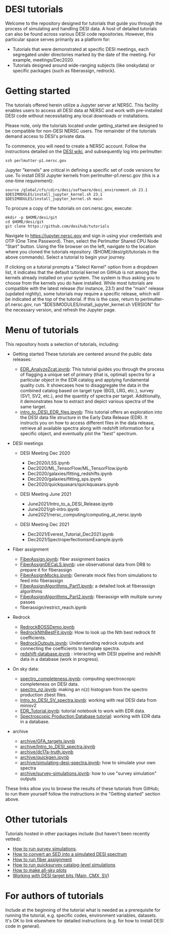 # DESI tutorials

Welcome to the repository designed for tutorials that guide you through the process of simulating and handling DESI data. A host of detailed tutorials can also be found across various DESI code repositories. However, this particular space serves primarily as a platform for:

* Tutorials that were demonstrated at specific DESI meetings, each segregated under directories marked by the date of the meeting. For example, meetings/Dec2020.
* Tutorials designed around wide-ranging subjects (like onskydata) or specific packages (such as fiberassign, redrock).


# Getting started

The tutorials offered herein utilize a Jupyter server at NERSC. This facility enables users to access all DESI data at NERSC and work with pre-installed DESI code without necessitating any local downloads or installations.

Please note, only the tutorials located under getting_started are designed to be compatible for non-DESI NERSC users. The remainder of the tutorials demand access to DESI's private data.

To commence, you will need to create a NERSC account. Follow the instructions detailed on the [DESI wiki](https://desi.lbl.gov/trac/wiki/Computing/AccessNersc), and subsequently log into perlmutter:

```
ssh perlmutter-p1.nersc.gov
```

Jupyter "kernels" are critical in defining a specific set of code versions for use. To install DESI Jupyter kernels from perlmutter-p1.nersc.gov (this is a one-time requirement):

```
source /global/cfs/cdirs/desi/software/desi_environment.sh 23.1
$DESIMODULES/install_jupyter_kernel.sh 23.1
$DESIMODULES/install_jupyter_kernel.sh main
```

To procure a copy of the tutorials on cori.nersc.gov, execute:

```
mkdir -p $HOME/desi/git
cd $HOME/desi/git
git clone https://github.com/desihub/tutorials
```

Navigate to https://jupyter.nersc.gov and sign in using your credentials and OTP (One Time Password).
Then, select the Perlmutter Shared CPU Node "Start" button.
Using the file browser on the left, navigate to the location where you cloned the tutorials repository. ($HOME/desi/git/tutorials in the above commands). Select a tutorial to begin your journey.

If clicking on a tutorial prompts a "Select Kernel" option from a dropdown list, it indicates that the default tutorial kernel on GitHub is not among the kernels already installed on your system. The system is thus asking you to choose from the kernels you do have installed.
While most tutorials are compatible with the latest release (for instance, 23.1) and the "main" release (updated nightly), some tutorials may require a specific release, which will be indicated at the top of the tutorial. If this is the case, return to perlmutter-p1.nersc.gov, run "$DESIMODULES/install_jupyter_kernel.sh VERSION" for the necessary version, and refresh the Jupyter page.


# Menu of tutorials

This repository hosts a selection of tutorials, including:


* Getting started
  These tutorials are centered around the public data releases:
  * [EDR_AnalyzeZcat.ipynb](getting_started/EDR_AnalyzeZcat.ipynb): This tutorial guides you through the process of flagging a unique set of primary (that is, optimal) spectra for a particular object in the EDR catalog and applying fundamental quality cuts. It showcases how to disaggregate the data in the combined catalog based on target type (BGS, LRG, etc.), survey (SV1, SV2, etc.), and the quantity of spectra per target. Additionally, it demonstrates how to extract and depict various spectra of the same target.
  * [intro_to_DESI_EDR_files.ipynb](getting_started/intro_to_DESI_EDR_files.ipynb): This tutorial offers an exploration into the DESI data file structure in the Early Data Release (EDR). It instructs you on how to access different files in the data release, retrieve all available spectra along with redshift information for a specific object, and eventually plot the "best" spectrum.

* DESI meetings
    * DESI Meeting Dec 2020
      * Dec2020/LSS.ipynb
      * Dec2020/ML_TensorFlow/ML_TensorFlow.ipynb
      * Dec2020/galaxies/fitting_redshifts.ipynb
      * Dec2020/galaxies/fitting_sps.ipynb
      * Dec2020/quickquasars/quickquasars.ipynb

    * DESI Meeting June 2021
      * June2021/Intro_to_a_DESI_Release.ipynb
      * June2021/git-intro.ipynb
      * June2021/nersc_computing/computing_at_nersc.ipynb

    * DESI Meeting Dec 2021
      * Dec2021/Everest_Tutorial_Dec2021.ipynb
      * Dec2021/SpectroperfectionismExample.ipynb

* Fiber assignment
  * [FiberAssign.ipynb](fiberassign/FiberAssign.ipynb): fiber assignment basics
  * [FiberAssignDECaLS.ipynb](fiberassign/FiberAssignDECaLS.ipynb): use observational data from DR8 to prepare it for fiberassign
  * [FiberAssignMocks.ipynb](fiberassign/FiberAssignMocks.ipynb): Generate mock files from simulations to feed into fiberassign
  * [FiberAssignAlgorithms_Part1.ipynb](fiberassign/FiberAssignAlgorithms_Part1.ipynb): a detailed look at fiberassign algorithms
  * [FiberAssignAlgorithms_Part2.ipynb](fiberassign/FiberAssignAlgorithms_Part2.ipynb): fiberassign with multiple survey passes
  * fiberassign/restrict_reach.ipynb
 
* Redrock
  * [RedrockBOSSDemo.ipynb](redrock/RedrockBOSSDemo.ipynb)
  * [RedrockNthBestFit.ipynb](redrock/RedrockNthBestFit.ipynb): How to look up the Nth best redrock fit coefficients. 
  * [RedrockOutputs.ipynb](redrock/RedrockOutputs.ipynb): Understanding redrock outputs and
    connecting the coefficients to template spectra.
  * [redshift-database.ipynb](redrock/redshift-database.ipynb) : interacting with DESI pipeline and redshift data in
    a database (work in progress).
  
  
* On sky data:
    * [spectro_completeness.ipynb](onskydata/spectro_completeness.ipynb): computing spectroscopic completeness on DESI data. 
    * [spectro_nz.ipynb](onskydata/spectro_nz.ipynb): making an n(z) histogram from the spectro production zbest files.
    * [Intro_to_DESI_SV_spectra.ipynb](onskydata/Intro_to_DESI_SV_spectra.ipynb): working with real DESI data from minisv2
    * [EDR_Tutorial.ipynb](onskydata/EDR_Tutorial.ipynb): tutorial notebook to work with EDR data.
    * [Spectroscopic Production Database tutorial](database/spectroscopic-production-database.ipynb): working with EDR data in a database.

* archive
  * [archive/GFA_targets.ipynb](archive/GFA_targets.ipynb)
  * [archive/Intro_to_DESI_spectra.ipynb](archive/Intro_to_DESI_spectra.ipynb)
  * [archive/dc17a-truth.ipynb](archive/dc17a-truth.ipynb)
  * [archive/quickgen.ipynb](archive/quickgen.ipynb)
  * [archive/simulating-desi-spectra.ipynb](archive/simulating-desi-spectra.ipynb): how to simulate your own spectra
  * [archive/survey-simulations.ipynb](archive/survey-simulations.ipynb): how to use "survey simulation" outputs



These links allow you to browse the results of these tutorials from GitHub; to run them yourself follow the instructions in the "Getting started" section above.

# Other tutorials

Tutorials hosted in other packages include (but haven't been recently vetted):
* [How to run survey simulations](https://github.com/desihub/surveysim/blob/master/doc/tutorial.rst).
* [How to convert an SED into a simulated DESI spectrum](https://github.com/desihub/specsim/blob/master/docs/nb/SimulationExamples.ipynb)
* [How to run fiber assignment](https://desi.lbl.gov/DocDB/cgi-bin/private/ShowDocument?docid=2742)
* [How to run quicksurvey catalog-level simulations](https://github.com/desihub/quicksurvey_example)
* [How to make all-sky plots](https://github.com/desihub/desiutil/blob/master/doc/nb/SkyMapExamples.ipynb)
* [Working with DESI target bits (Main, CMX, SV)](https://github.com/desihub/desitarget/blob/master/doc/nb/target-selection-bits-and-bitmasks.ipynb)

# For authors of tutorials

Include at the beginning of the tutorial what is needed as a prerequisite for running the tutorial,
e.g. specific codes, environment variables, datasets.  It's OK to link elsewhere for detailed
instructions (e.g. for how to install DESI code in general).
